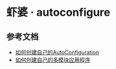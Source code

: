 
# 虾婆 · autoconfigure

## 参考文档

- [如何创建自己的AutoConfiguration](https://docs.spring.io/spring-boot/docs/current/reference/html/boot-features-developing-auto-configuration.html)
- [如何创建自己的多模块应用程序](https://spring.io/guides/gs/multi-module/)

